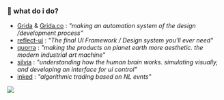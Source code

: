 ### 🔭 what do i do?

- [Grida](https://github.com/grida) & [Grida.co](https://grida.co) : *"making an automation system of the design /development process"*
- [reflect-ui](https://github.com/reflect-ui) : *"The final UI Framework / Design system you'll ever need"*
- [quorra](https://github.com/softmarshmallow/quorra) : *"making the products on planet earth more aesthetic. the modern industrial art machine"*
- [silvia](https://github.com/softmarshmallow/silvia) : *"understanding how the human brain works. simulating visually, and developing an interface for ui control"*
- [inked](https://github.com/softmarshmallow/inked-engine) : *"algorithmic trading based on NL evnts"*

![](https://github-readme-stats.vercel.app/api?username=softmarshmallow)


<!--
- [snacks](https://github.com/snackso) : *"creating a social based map platform and offline hardware infrastructure opened for anyone with the goal"*
--!>


<!--
**softmarshmallow/softmarshmallow** is a ✨ _special_ ✨ repository because its `README.md` (this file) appears on your GitHub profile.

Here are some ideas to get you started:

- 🔭 I’m currently working on ...
- 🌱 I’m currently learning ...
- 👯 I’m looking to collaborate on ...
- 🤔 I’m looking for help with ...
- 💬 Ask me about ...
- 📫 How to reach me: ...
- 😄 Pronouns: ...
- ⚡ Fun fact: ...
-->
